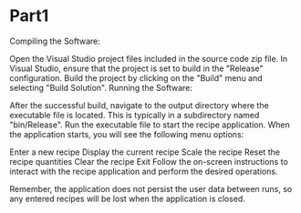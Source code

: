 # Part1
Compiling the Software:

Open the Visual Studio project files included in the source code zip file.
In Visual Studio, ensure that the project is set to build in the "Release" configuration.
Build the project by clicking on the "Build" menu and selecting "Build Solution".
Running the Software:

After the successful build, navigate to the output directory where the executable file is located. This is typically in a subdirectory named "bin/Release".
Run the executable file to start the recipe application.
When the application starts, you will see the following menu options:

Enter a new recipe
Display the current recipe
Scale the recipe
Reset the recipe quantities
Clear the recipe
Exit
Follow the on-screen instructions to interact with the recipe application and perform the desired operations.

Remember, the application does not persist the user data between runs, so any entered recipes will be lost when the application is closed.

